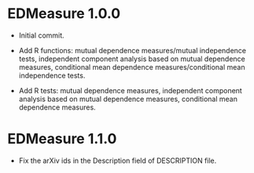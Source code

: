 # EDMeasure 1.0.0

- Initial commit.

- Add R functions: mutual dependence measures/mutual independence tests, independent component analysis based on mutual dependence measures, conditional mean dependence measures/conditional mean independence tests. 

- Add R tests: mutual dependence measures, independent component analysis based on mutual dependence measures, conditional mean dependence measures.

# EDMeasure 1.1.0

- Fix the arXiv ids in the Description field of DESCRIPTION file. 

